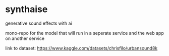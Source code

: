 # synthaise
generative sound effects with ai

mono-repo for the model that will run in a seperate service and the web app on another service

link to dataset: https://www.kaggle.com/datasets/chrisfilo/urbansound8k
